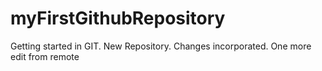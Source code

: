 # myFirstGithubRepository
Getting started in GIT. New Repository. Changes incorporated. One more edit from remote
